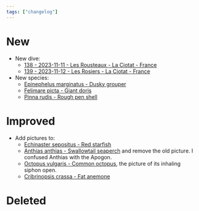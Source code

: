 ```yaml
---
tags: ["changelog"]
---
```

# New
- New dive:
	- [138 - 2023-11-11 - Les Rousteaux - La Ciotat - France](138%20-%202023-11-11%20-%20Les%20Rousteaux%20-%20La%20Ciotat%20-%20France.md)
	- [139 - 2023-11-12 - Les Rosiers - La Ciotat - France](139%20-%202023-11-12%20-%20Les%20Rosiers%20-%20La%20Ciotat%20-%20France.md)
- New species:
	- [Epinephelus marginatus - Dusky grouper](Epinephelus%20marginatus%20-%20Dusky%20grouper.md)
	- [Felimare picta - Giant doris](Felimare%20picta%20-%20Giant%20doris.md)
	- [Pinna rudis - Rough pen shell](Pinna%20rudis%20-%20Rough%20pen%20shell.md)
# Improved
- Add pictures to:
	- [Echinaster sepositus - Red starfish](Echinaster%20sepositus%20-%20Red%20starfish.md)
	- [Anthias anthias - Swallowtail seaperch](Anthias%20anthias%20-%20Swallowtail%20seaperch.md) and remove the old picture. I confused Anthias with the Apogon.
	- [Octopus vulgaris - Common octopus](Octopus%20vulgaris%20-%20Common%20octopus.md), the picture of its inhaling siphon open.
	- [Cribrinopsis crassa - Fat anemone](Cribrinopsis%20crassa%20-%20Fat%20anemone.md)
# Deleted
